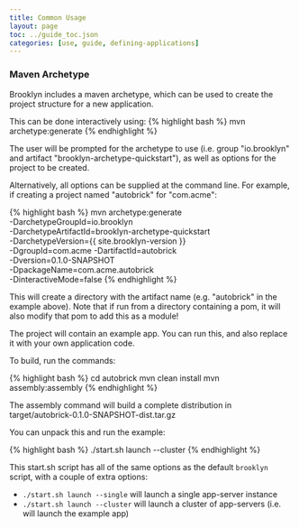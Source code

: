 ```yaml
---
title: Common Usage
layout: page
toc: ../guide_toc.json
categories: [use, guide, defining-applications]
---
```


### Maven Archetype

Brooklyn includes a maven archetype, which can be used to create the project structure for a new application.

This can be done interactively using:
{% highlight bash %}
mvn archetype:generate
{% endhighlight %}

The user will be prompted for the archetype to use (i.e. group "io.brooklyn" 
and artifact "brooklyn-archetype-quickstart"), as well as options for the project 
to be created.

Alternatively, all options can be supplied at the command line. For example, 
if creating a project named "autobrick" for "com.acme":

{% highlight bash %}
mvn archetype:generate \
	-DarchetypeGroupId=io.brooklyn \
	-DarchetypeArtifactId=brooklyn-archetype-quickstart \
	-DarchetypeVersion={{ site.brooklyn-version }} \
	-DgroupId=com.acme -DartifactId=autobrick \
	-Dversion=0.1.0-SNAPSHOT \
	-DpackageName=com.acme.autobrick \
	-DinteractiveMode=false
{% endhighlight %}

This will create a directory with the artifact name (e.g. "autobrick" in the example above).
Note that if run from a directory containing a pom, it will also modify that pom to add this as a module!

The project will contain an example app. You can run this, and also replace it with your own
application code.

To build, run the commands:

{% highlight bash %}
cd autobrick
mvn clean install
mvn assembly:assembly
{% endhighlight %}

The assembly command will build a complete distribution in target/autobrick-0.1.0-SNAPSHOT-dist.tar.gz

You can unpack this and run the example:

{% highlight bash %}
./start.sh launch --cluster
{% endhighlight %}

This start.sh script has all of the same options as the default `brooklyn` script, with a couple 
of extra options:

- `./start.sh launch --single` will launch a single app-server instance
- `./start.sh launch --cluster` will launch a cluster of app-servers (i.e. will launch the example app)

